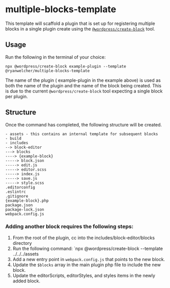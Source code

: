 # multiple-blocks-template

This template will scaffold a plugin that is set up for registering multiple blocks in a single plugin create using the [`@wordpress/create-block`](https://developer.wordpress.org/block-editor/reference-guides/packages/packages-create-block/) tool. 

## Usage
Run the following in the terminal of your choice:

`npx @wordpress/create-block example-plugin --template @ryanwelcher/multiple-blocks-template`

The name of the plugin ( example-plugin in the example above) is used as both the name of the plugin and the name of the block being created. This is due to the current `@wordpress/create-block` tool expecting a single block per plugin.


## Structure

Once the command has completed, the following structure will be created.

```
- assets - this contains an internal template for subsequent blocks
- build
- includes
--> block-editor
---> blocks
----> {example-block}
-----> block.json
-----> edit.js
-----> editor.scss
-----> index.js
-----> save.js
-----> style.scss
.editorconfig
.eslintrc
.gitignore
{example-block}.php
package.json
package-lock.json
webpack.config.js
```

### Adding another block requires the following steps:

1. From the root of the plugin, cc into the includes/block-editor/blocks directory
2. Run the following command: `npx @wordpress/create-block --template ../../../assets
3. Add a new entry point in `webpack.config.js` that points to the new block.
4. Update the `$blocks` array in the main plugin php file to include the new block.
5. Update the editorScripts, editorStyles, and styles items in the newly added block.